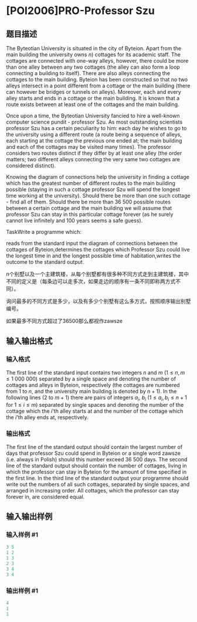 # [POI2006]PRO-Professor Szu

## 题目描述

The Byteotian University is situated in the city of Byteion. Apart from the main building the university owns $n$) cottages for its academic staff. The cottages are connected with one-way alleys, however, there could be more than one alley between any two cottages (the alley can also form a loop connecting a building to itself). There are also alleys connecting the cottages to the main building. Byteion has been constructed so that no two alleys intersect in a point different from a cottage or the main building (there can however be bridges or tunnels on alleys). Moreover, each and every alley starts and ends in a cottage or the main building. It is known that a route exists between at least one of the cottages and the main building.

Once upon a time, the Byteotian University fancied to hire a well-known computer science pundit - professor Szu. As most outstanding scientists professor Szu has a certain peculiarity to him: each day he wishes to go to the university using a different route (a route being a sequence of alleys, each starting at the cottage the previous one ended at; the main building and each of the cottages may be visited many times). The professor considers two routes distinct if they differ by at least one alley (the order matters; two different alleys connecting the very same two cottages are considered distinct).

Knowing the diagram of connections help the university in finding a cottage which has the greatest number of different routes to the main building possible (staying in such a cottage professor Szu will spend the longest time working at the university). Should there be more than one such cottage - find all of them. Should there be more than $36\ 500$ possible routes between a certain cottage and the main building we will assume that professor Szu can stay in this particular cottage forever (as he surely cannot live infinitely and $100$ years seems a safe guess).

TaskWrite a programme which:

reads from the standard input the diagram of connections between the cottages of Byteion,determines the cottages which Professor Szu could live the longest time in and the longest possible time of habitation,writes the outcome to the standard output.

n个别墅以及一个主建筑楼，从每个别墅都有很多种不同方式走到主建筑楼，其中不同的定义是（每条边可以走多次，如果走边的顺序有一条不同即称两方式不同）。

询问最多的不同方式是多少，以及有多少个别墅有这么多方式，按照顺序输出别墅编号。

如果最多不同方式超过了36500那么都视作zawsze

## 输入输出格式

### 输入格式

The first line of the standard input contains two integers $n$ and $m$ ($1\le n,m\le 1\ 000\ 000$) separated by a single space and denoting the number of cottages and alleys in Byteion, respectively (the cottages are numbered from $1$ to $n$, and the university main building is denoted by $n+1$). In the following lines ($2$ to $m+1$) there are pairs of integers $a_i$, $b_i$ ($1\le a_i,b_i\le n+1$ for $1\le i\le m$) separated by single spaces and denoting the number of the cottage which the $i$'th alley starts at and the number of the cottage which the $i$'th alley ends at, respectively.

### 输出格式

The first line of the standard output should contain the largest number of days that professor Szu could spend in Byteion or a single word zawsze (i.e. always in Polish) should this number exceed $36\ 500$ days. The second line of the standard output should contain the number of cottages, living in which the professor can stay in Byteion for the amount of time specified in the first line. In the third line of the standard output your programme should write out the numbers of all such cottages, separated by single spaces, and arranged in increasing order. All cottages, which the professor can stay forever in, are considered equal.

## 输入输出样例

### 输入样例 #1

```cpp
3 5
1 2
1 3
2 3
3 4
3 4
```


### 输出样例 #1

```cpp
4
1
1
```


